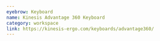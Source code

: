 ```yaml
---
eyebrow: Keyboard
name: Kinesis Advantage 360 Keyboard
category: workspace
link: https://kinesis-ergo.com/keyboards/advantage360/
---
```

